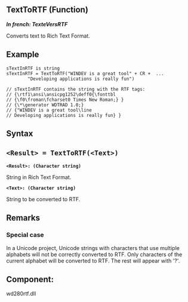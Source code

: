 
## TextToRTF (Function)

***In french: TexteVersRTF***



<a name="XUse"></a>
<a name="Use"></a>
<a name="description"></a>
Converts text to Rich Text Format. 


<a name="Example1"></a>
<a name="sample_code"></a>

## Example


```wl
sTextInRTF is string
sTextInRTF = TextToRTF("WINDEV is a great tool" + CR +  ...
		"Developing applications is really fun")

// sTextInRTF contains the string with the RTF tags: 
// {\rtf1\ansi\ansicpg1252\deff0{\fonttbl
// {\f0\froman\fcharset0 Times New Roman;} }
// {\*\generator WDTRAD 1.0;}
// {"WINDEV is a great tool\line 
// Developing applications is really fun} }
```

<a name="XSYNTAX"></a>

## Syntax
<a name="SYNTAX1"></a>

`<Result> = TextToRTF(<Text>)`
---

**`<Result>: (Character string)`**

String in Rich Text Format. 

**`<Text>: (Character string)`**

String to be converted to RTF. 



<a name="NOTE0"></a>
<a name="NOTE0_1"></a>

## Remarks


### Special case
<a name="special_case_ELTPARAGRAPHE000054"></a>

In a Unicode project, Unicode strings with characters that use multiple alphabets will not be correctly converted to RTF. Only characters of the current alphabet will be converted to RTF. The rest will appear with '?'. 





<a name="XComponent"></a>

## Component:
wd280rtf.dll
